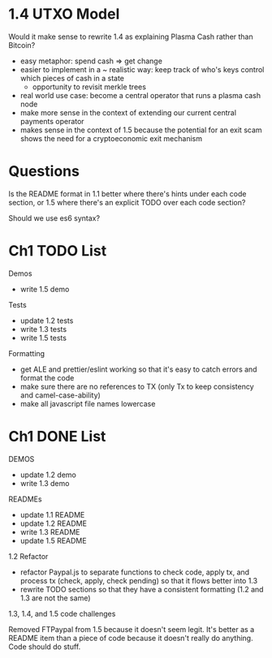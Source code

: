 # 1.4 UTXO Model

Would it make sense to rewrite 1.4 as explaining Plasma Cash rather than Bitcoin?
- easy metaphor: spend cash => get change
- easier to implement in a ~ realistic way: keep track of who's keys control which pieces of cash in a state
	- opportunity to revisit merkle trees
- real world use case: become a central operator that runs a plasma cash node
- make more sense in the context of extending our current central payments operator
- makes sense in the context of 1.5 because the potential for an exit scam shows the need for a cryptoeconomic exit mechanism



# Questions

Is the README format in 1.1 better where there's hints under each code section, or 1.5 where there's an explicit TODO over each code section?

Should we use es6 syntax?



# Ch1 TODO List

Demos
- write 1.5 demo

Tests
- update 1.2 tests
- write 1.3 tests
- write 1.5 tests

Formatting
- get ALE and prettier/eslint working so that it's easy to catch errors and format the code
- make sure there are no references to TX (only Tx to keep consistency and camel-case-ability)
- make all javascript file names lowercase



# Ch1 DONE List

DEMOS
- update 1.2 demo
- write 1.3 demo

READMEs
- update 1.1 README
- update 1.2 README
- write 1.3 README
- update 1.5 README

1.2 Refactor
- refactor Paypal.js to separate functions to check code, apply tx, and process tx (check, apply, check pending) so that it flows better into 1.3
- rewrite TODO sections so that they have a consistent formatting (1.2 and 1.3 are not the same)

1.3, 1.4, and 1.5 code challenges

Removed FTPaypal from 1.5 because it doesn't seem legit. It's better as a README item than a piece of code because it doesn't really do anything. Code should do stuff.
